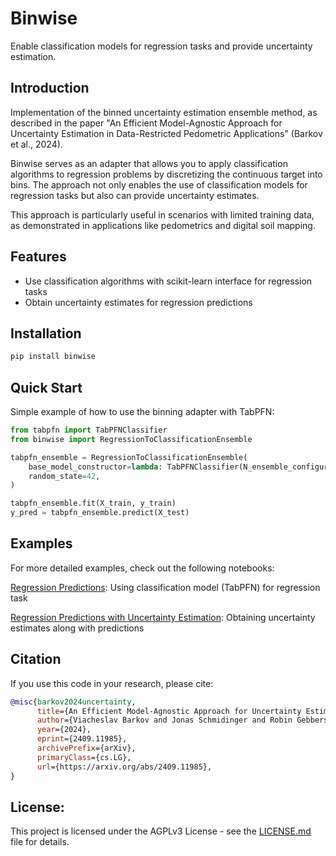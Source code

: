 # Binwise
Enable classification models for regression tasks and provide uncertainty estimation.

## Introduction
Implementation of the binned uncertainty estimation ensemble method, as described in the paper "An Efficient Model-Agnostic Approach for Uncertainty Estimation in Data-Restricted Pedometric Applications" (Barkov et al., 2024).

Binwise serves as an adapter that allows you to apply classification algorithms to regression problems by discretizing the continuous target into bins. The approach not only enables the use of classification models for regression tasks but also can provide uncertainty estimates.

This approach is particularly useful in scenarios with limited training data, as demonstrated in applications like pedometrics and digital soil mapping.

## Features

- Use classification algorithms with scikit-learn interface for regression tasks
- Obtain uncertainty estimates for regression predictions

## Installation

```bash
pip install binwise
```

## Quick Start

Simple example of how to use the binning adapter with TabPFN:
```python
from tabpfn import TabPFNClassifier
from binwise import RegressionToClassificationEnsemble

tabpfn_ensemble = RegressionToClassificationEnsemble(
    base_model_constructor=lambda: TabPFNClassifier(N_ensemble_configurations=1),
    random_state=42,
)

tabpfn_ensemble.fit(X_train, y_train)
y_pred = tabpfn_ensemble.predict(X_test)
```

## Examples

For more detailed examples, check out the following notebooks:

[Regression Predictions](examples/diabetes_prediction.ipynb): Using classification model (TabPFN) for regression task

[Regression Predictions with Uncertainty Estimation](examples/diabetes_uncertainty.ipynb): Obtaining uncertainty estimates along with predictions

## Citation

If you use this code in your research, please cite:

```bibtex
@misc{barkov2024uncertainty,
      title={An Efficient Model-Agnostic Approach for Uncertainty Estimation in Data-Restricted Pedometric Applications}, 
      author={Viacheslav Barkov and Jonas Schmidinger and Robin Gebbers and Martin Atzmueller},
      year={2024},
      eprint={2409.11985},
      archivePrefix={arXiv},
      primaryClass={cs.LG},
      url={https://arxiv.org/abs/2409.11985}, 
}
```

## License:

This project is licensed under the AGPLv3 License - see the [LICENSE.md](LICENSE.md) file for details.